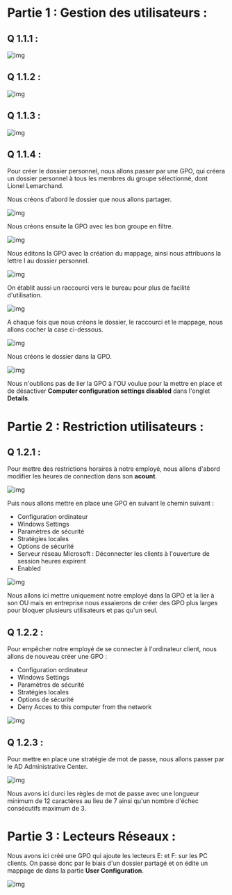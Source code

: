 # Partie 1 : Gestion des utilisateurs : 

## Q 1.1.1 : 

![img](https://github.com/ThomasDominici/CheckPoint3/blob/Ressources/ImagesEXO1/q111.JPG?raw=true)

## Q 1.1.2 : 

![img](https://github.com/ThomasDominici/CheckPoint3/blob/Ressources/ImagesEXO1/q112.JPG?raw=true)

## Q 1.1.3 : 

![img](https://github.com/ThomasDominici/CheckPoint3/blob/Ressources/ImagesEXO1/q113.JPG?raw=true)

## Q 1.1.4 : 

Pour créer le dossier personnel, nous allons passer par une GPO, qui créera un dossier personnel à tous les membres du groupe sélectionné, dont Lionel Lemarchand.  

Nous créons d'abord le dossier que nous allons partager.

![img](https://github.com/ThomasDominici/CheckPoint3/blob/Ressources/ImagesEXO1/q114a.JPG?raw=true)

  Nous créons ensuite la GPO avec les bon groupe en filtre.

![img](https://github.com/ThomasDominici/CheckPoint3/blob/Ressources/ImagesEXO1/q114b.JPG?raw=true)

Nous éditons la GPO avec la création du mappage, ainsi nous attribuons la lettre I au dossier personnel.

![img](https://github.com/ThomasDominici/CheckPoint3/blob/Ressources/ImagesEXO1/q114c.JPG?raw=true)

On établit aussi un raccourci vers le bureau pour plus de facilité d'utilisation.

![img](https://github.com/ThomasDominici/CheckPoint3/blob/Ressources/ImagesEXO1/q114d.JPG?raw=true)

A chaque fois que nous créons le dossier, le raccourci et le mappage, nous allons cocher la case ci-dessous.

![img](https://github.com/ThomasDominici/CheckPoint3/blob/Ressources/ImagesEXO1/q114e.JPG?raw=true)

Nous créons le dossier dans la GPO.

![img](https://github.com/ThomasDominici/CheckPoint3/blob/Ressources/ImagesEXO1/q114f.JPG?raw=true)


Nous n'oublions pas de lier la GPO à l'OU voulue pour la mettre en place et de désactiver **Computer configuration settings disabled** dans l'onglet **Details**.


# Partie 2 : Restriction utilisateurs : 

## Q 1.2.1 : 

Pour mettre des restrictions horaires à notre employé, nous allons d'abord modifier les heures de connection dans son **acount**.

![img](https://github.com/ThomasDominici/CheckPoint3/blob/Ressources/ImagesEXO1/q121a.JPG?raw=true)

Puis nous allons mettre en place une GPO en suivant le chemin suivant : 
- Configuration ordinateur
- Windows Settings
- Paramètres de sécurité
- Stratégies locales
- Options de sécurité
- Serveur réseau Microsoft : Déconnecter les clients à l'ouverture de session heures expirent
- Enabled

![img](https://github.com/ThomasDominici/CheckPoint3/blob/Ressources/ImagesEXO1/q121b.JPG?raw=true)


Nous allons ici mettre uniquement notre employé dans la GPO et la lier à son OU mais en entreprise nous essaierons de créer des GPO plus larges pour bloquer plusieurs utilisateurs et pas qu'un seul.


## Q 1.2.2 : 

Pour empêcher notre employé de se connecter à l'ordinateur client, nous allons de nouveau créer une GPO : 
- Configuration ordinateur
- Windows Settings
- Paramètres de sécurité
- Stratégies locales
- Options de sécurité
- Deny Acces to this computer from the network

![img](https://github.com/ThomasDominici/CheckPoint3/blob/Ressources/ImagesEXO1/dsgdsgsd.JPG?raw=true)

## Q 1.2.3 : 

Pour mettre en place une stratégie de mot de passe, nous allons passer par le AD Administrative Center.

![img](https://github.com/ThomasDominici/CheckPoint3/blob/Ressources/ImagesEXO1/q123.JPG?raw=true)

Nous avons ici durci les règles de mot de passe avec une longueur minimum  de 12 caractères au lieu de 7 ainsi qu'un nombre d'échec consécutifs maximum de 3.


# Partie 3 : Lecteurs Réseaux : 

Nous avons ici créé une GPO qui ajoute les lecteurs E: et F: sur les PC clients.
On passe donc par le biais d'un dossier partagé et on édite un mappage de dans la partie **User Configuration**.

![img](https://github.com/ThomasDominici/CheckPoint3/blob/Ressources/ImagesEXO1/q131.JPG?raw=true)
